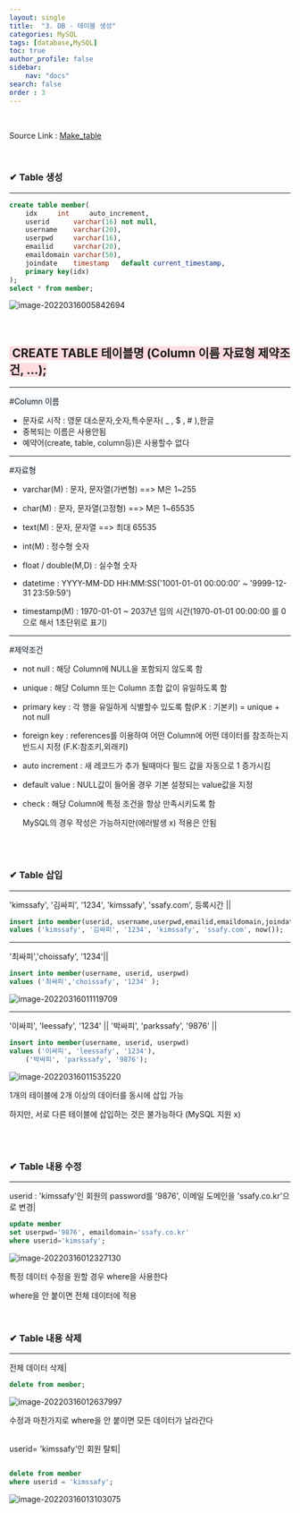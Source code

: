 ```yaml
---
layout: single
title:  "3. DB - 테이블 생성"
categories: MySQL
tags: [database,MySQL]
toc: true
author_profile: false
sidebar:
    nav: "docs"
search: false
order : 3
---
```


<br>

Source Link : [Make_table](https://github.com/Jaehwany/Database/blob/036dc94a641e1156a4abbb18f3fbbba3a5cc7168/1.%20basic/2.%20table_make.sql)

<br>

### ✔ Table 생성

------------------------------------------------------------------



``` sql
create table member(
	idx		int		auto_increment,
	userid		varchar(16)	not null,
	username	varchar(20),
	userpwd		varchar(16),
	emailid		varchar(20),
	emaildomain	varchar(50),
	joindate	timestamp	default	current_timestamp,
	primary key(idx)
);
select * from member;
```

![image-20220316005842694](../../images/db/2022-03-17-db-table/image-20220316005842694.png)

<br>

## <span style="background-color:#ffdce0"> CREATE TABLE 테이블명 (Column 이름   자료형   제약조건,  ...);</span>

---------------------

#<span style ="background-color:#f1f8ff">Column 이름</span>

- 문자로 시작 : 영문 대소문자,숫자,특수문자( _ , $ , # ),한글
- 중복되는 이름은 사용안됨
- 예약어(create, table, column등)은 사용할수 없다

-------------------------------

#<span style ="background-color:#f1f8ff">자료형</span>

- varchar(M) :  문자, 문자열(가변형) ==> M은 1~255

- char(M)   :  문자, 문자열(고정형) ==> M은 1~65535
- text(M)   :  문자, 문자열        ==> 최대 65535 
- int(M)    :  정수형 숫자
- float / double(M,D) : 실수형 숫자
- datetime :    YYYY-MM-DD HH:MM:SS('1001-01-01 00:00:00' ~ '9999-12-31 23:59:59')
- timestamp(M) : 1970-01-01 ~ 2037년 임의 시간(1970-01-01 00:00:00 를 0으로 해서 1초단위로 표기)

-------------------------

#<span style ="background-color:#f1f8ff">제약조건</span>

- not null :  해당 Column에 NULL을 포함되지 않도록 함 

- unique :  해당 Column 또는 Column 조합 값이 유일하도록 함

- primary key : 각 행을 유일하게 식별할수 있도록 함(P.K : 기본키) = unique + not null

- foreign key : references를 이용하여 어떤 Column에 어떤 데이터를 참조하는지 반드시 지정 (F.K:참조키,외래키)

- auto increment : 새 레코드가 추가 될때마다 필드 값을 자동으로 1 증가시킴

- default value : NULL값이 들어올 경우 기본 설정되는 value값을 지정

- check : 해당 Column에 특정 조건을 항상 만족시키도록 함

  MySQL의 경우 작성은 가능하지만(에러발생 x) 적용은 안됨

<br><br>

###  ✔  Table 삽입

----------------------------------------

'kimssafy', '김싸피', '1234', 'kimssafy', 'ssafy.com', 등록시간 ||

``` sql
insert into member(userid, username,userpwd,emailid,emaildomain,joindate)
values ('kimssafy', '김싸피', '1234', 'kimssafy', 'ssafy.com', now());
```

-------------------

'최싸피','choissafy', '1234'||

``` sql
insert into member(username, userid, userpwd)
values ('최싸피','choissafy', '1234' );
```

![image-20220316011119709](../../images/db/2022-03-17-db-table/image-20220316011119709.png)

------------------------------

'이싸피', 'leessafy', '1234'   || '박싸피', 'parkssafy', '9876' ||

``` sql
insert into member(username, userid, userpwd)
values ('이싸피', 'leessafy', '1234'),
	('박싸피', 'parkssafy', '9876');
```

![image-20220316011535220](../../images/db/2022-03-17-db-table/image-20220316011535220.png)

1개의 테이블에 2개 이상의 데이터를 동시에 삽입 가능

하지만, 서로 다른 테이블에 삽입하는 것은 불가능하다 (MySQL 지원 x)<br><br>

<br>

### ✔  Table 내용 수정

---------------------------------

userid : 'kimssafy'인 회원의 password를 '9876', 이메일 도메인을 'ssafy.co.kr'으로 변경|

```sql
update member
set userpwd='9876', emaildomain='ssafy.co.kr'
where userid='kimssafy';
```

![image-20220316012327130](../../images/db/2022-03-17-db-table/image-20220316012327130.png)

특정 데이터 수정을 원할 경우 where을 사용한다

where을 안 붙이면 전체 데이터에 적용

<br>

### ✔  Table 내용 삭제

-----------------------------------------------

전체 데이터 삭제|

``` sql
delete from member;
```

![image-20220316012637997](../../images/db/2022-03-17-db-table/image-20220316012637997.png)

수정과 마찬가지로 where을 안 붙이면 모든 데이터가 날라간다

<br>userid= 'kimssafy'인 회원 탈퇴|

``` sql

delete from member
where userid = 'kimssafy';
```

![image-20220316013103075](../../images/db/2022-03-17-db-table/image-20220316013103075.png)